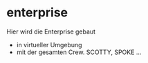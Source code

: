 # enterprise

Hier wird die Enterprise gebaut

* in virtueller Umgebung
* mit der gesamten Crew. SCOTTY, SPOKE ...
